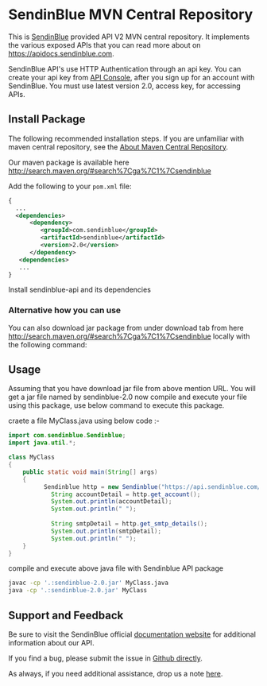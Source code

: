 # SendinBlue MVN Central Repository

This is [SendinBlue](https://www.sendinblue.com) provided API V2 MVN central repository. It implements the various exposed APIs that you can read more about on https://apidocs.sendinblue.com.

SendinBlue API's use HTTP Authentication through an api key. You can create your api key from [API Console](https://my.sendinblue.com/advanced/apikey), after you sign up for an account with SendinBlue. You must use latest version 2.0, access key, for accessing APIs.


## Install Package

The following recommended installation steps. If you are unfamiliar with maven central repository, see the [About Maven Central Repository](https://www.tutorialspoint.com/maven/maven_repositories.htm).

Our maven package is available here http://search.maven.org/#search%7Cga%7C1%7Csendinblue

Add the following to your `pom.xml` file:

```xml
{
  ...
  <dependencies>
      <dependency>
         <groupId>com.sendinblue</groupId>
         <artifactId>sendinblue</artifactId>
         <version>2.0</version>
      </dependency>
   <dependencies>
   ...
}
```

Install sendinblue-api and its dependencies


### Alternative how you can use

You can also download jar package from under download tab from here http://search.maven.org/#search%7Cga%7C1%7Csendinblue locally with the following command:


## Usage

Assuming that you have download jar file from above mention URL. You will get a jar file named by sendinblue-2.0 now compile and execute your file using this package, use below command to execute this package.

craete a file MyClass.java using below code :-

```java
import com.sendinblue.Sendinblue;
import java.util.*;

class MyClass
{
    public static void main(String[] args)
    {
    	  Sendinblue http = new Sendinblue("https://api.sendinblue.com/v2.0","your_api_key");    	
		    String accountDetail = http.get_account();
		    System.out.println(accountDetail);
		    System.out.println(" ");
	    
		    String smtpDetail = http.get_smtp_details();
		    System.out.println(smtpDetail);
		    System.out.println(" ");
    }
}
```

compile and execute above java file with Sendinblue API package

```bash 
javac -cp '.:sendinblue-2.0.jar' MyClass.java
java -cp '.:sendinblue-2.0.jar' MyClass
```

## Support and Feedback

Be sure to visit the SendinBlue official [documentation website](https://apidocs.sendinblue.com) for additional information about our API.

If you find a bug, please submit the issue in [Github directly](https://github.com/mailin-api/sendinblue-nodejs-api-npm/issues). 

As always, if you need additional assistance, drop us a note [here](https://apidocs.sendinblue.com/support/).
